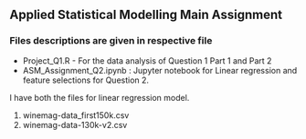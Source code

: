 ## Applied Statistical Modelling Main Assignment

### Files descriptions are given in respective file

* Project_Q1.R - For the data analysis of Question 1 Part 1 and Part 2
* ASM_Assignment_Q2.ipynb : Jupyter notebook for Linear regression and feature selections for Question 2.

I have both the files for linear regression model.
1. winemag-data_first150k.csv
2. winemag-data-130k-v2.csv

